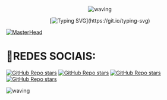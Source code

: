 <div align="center" >
 
![waving](https://capsule-render.vercel.app/api?type=waving&height=90&color=gradient)
 
[![Typing SVG](https://readme-typing-svg.herokuapp.com?font=Mouse+Memoirs&size=65&pause=500&color=0711FF&vCenter=true&width=600&height=70&lines=👋OLÁ+USUÁRIO!;😎EU+SOU+O+Cauã+Thiago!;💻UM+BOM+PROGRAMADOR...;🌝FRONT-END!)](https://git.io/typing-svg)
</div>

[![MasterHead](https://visme.co/blog/wp-content/uploads/2019/10/animated-presentation-software-header.gif)]()

# 🌚REDES SOCIAIS:

[![GitHub Repo stars](https://img.shields.io/badge/MEU%20PERFIL-GITHUB-03A9F4?logo=github)](https://github.com)
[![GitHub Repo stars](https://img.shields.io/badge/MEU-FACEBOOK-03A9F4?logo=facebook)](https://facebook.com)
[![GitHub Repo stars](https://img.shields.io/badge/MEU-TWITTER-03A9F4?logo=twitter)](https://twitter.com)
[![GitHub Repo stars](https://img.shields.io/badge/MEU-INSTAGRAM-03A9F4?logo=instagram)](https://www.instagram.com)

![waving](https://capsule-render.vercel.app/api?type=waving&height=90&color=gradient)
